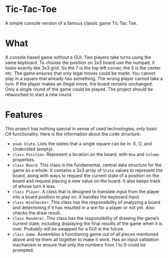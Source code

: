 # Tic-Tac-Toe
A simple console version of a famous classic game Tic Tac Toe. 

# What
A console based game without a GUI. Two players take turns using the same keyboard. To choose the position on 3x3 board use the numpad, it looks exactly like 3x3 grid. So the 7 is
the top left corner, the 5 is the center etc. The game ensures that only legal moves could be made. You cannot play in a square that already has something. The wrong player cannot 
take a turn. If the player makes an illegal move, the board remains unchanged. Only a single round of the game could be played. The project should be relaunched to start a new 
round.

# Features
This project has nothing special in sense of used technologies, only basic C# functionality. Here is the information about the code structure:
* ```enum State```. Lists the states that a single square can be in: X, O, and Undecided (empty).
* ```class Position```. Represent a location on the board, with ```Row``` and ```Column``` properties.
* ```class Board```. This class is the fundamental, central data structure for the game as a whole. It contains a 3x3 array of ```State``` values to represent the board, along with
ways to request the current state of a position on the board and request placing a new value on the board. It also keeps track of whose turn it was.
* ```class Player```. A class that is designed to translate input from the player into a board position to play on. It handles the keyboard input.
* ```class WinChecker```. This class has the responsibility of analyzing a board and determining if it has resulted in a win for a player or not yet. Also checks the draw result.
* ```class Renderer```. This class has the responsibility of drawing the game’s current state, including displaying the final results of the game when it is over. Probably will be 
swapped for a GUI in the future. 
* ```class Game```. Assembles a functioning game out of all pieces mentioned above and tie them all together to make it work. Has an input validation mechanism to ensure that only
the numbers from 1 to 9 could be prompted. 
